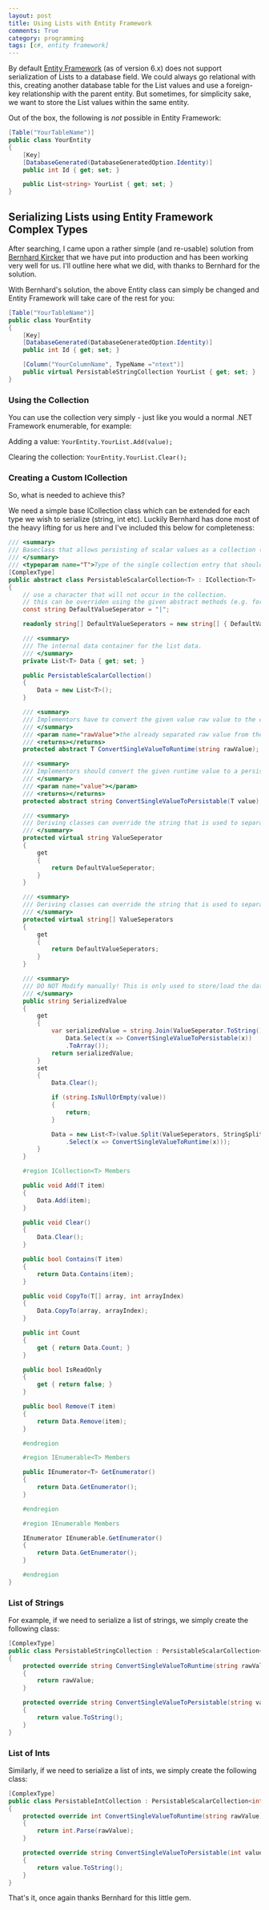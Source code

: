 ```yaml
---
layout: post
title: Using Lists with Entity Framework
comments: True
category: programming
tags: [c#, entity framework]
---
```


By default [Entity Framework](http://www.asp.net/entity-framework) (as of version 6.x) does not support serialization of Lists to a database field. We could always go relational with this, creating another database table for the List values and use a foreign-key relationship with the parent entity. But sometimes, for simplicity sake, we want to store the List values within the same entity.

Out of the box, the following is *not* possible in Entity Framework:

```c#
[Table("YourTableName")]
public class YourEntity
{
    [Key]
    [DatabaseGenerated(DatabaseGeneratedOption.Identity)]
    public int Id { get; set; }

	public List<string> YourList { get; set; }
}
```

## Serializing Lists using Entity Framework Complex Types

After searching, I came upon a rather simple (and re-usable) solution from [Bernhard Kircker](http://stackoverflow.com/questions/11985267/entity-framework-options-to-map-list-of-strings-or-list-of-int-liststring) that we have put into production and has been working very well for us. I'll outline here what we did, with thanks to Bernhard for the solution.

With Bernhard's solution, the above Entity class can simply be changed and Entity Framework will take care of the rest for you:

```c#
[Table("YourTableName")]
public class YourEntity
{
    [Key]
    [DatabaseGenerated(DatabaseGeneratedOption.Identity)]
    public int Id { get; set; }

	[Column("YourColumnName", TypeName ="ntext")]
	public virtual PersistableStringCollection YourList { get; set; }
}
```

### Using the Collection

You can use the collection very simply - just like you would a normal .NET Framework enumerable, for example:

Adding a value: `YourEntity.YourList.Add(value);`

Clearing the collection: `YourEntity.YourList.Clear();`

### Creating a Custom ICollection

So, what is needed to achieve this?

We need a simple base ICollection class which can be extended for each type we wish to serialize (string, int etc). Luckily Bernhard has done most of the heavy lifting for us here and I've included this below for completeness:

```c#
/// <summary>
/// Baseclass that allows persisting of scalar values as a collection (which is not supported by EF 4.3)
/// </summary>
/// <typeparam name="T">Type of the single collection entry that should be persisted.</typeparam>
[ComplexType]
public abstract class PersistableScalarCollection<T> : ICollection<T>
{
	// use a character that will not occur in the collection.
	// this can be overriden using the given abstract methods (e.g. for list of strings).
	const string DefaultValueSeperator = "|";

	readonly string[] DefaultValueSeperators = new string[] { DefaultValueSeperator };

	/// <summary>
	/// The internal data container for the list data.
	/// </summary>
	private List<T> Data { get; set; }

	public PersistableScalarCollection()
	{
		Data = new List<T>();
	}

	/// <summary>
	/// Implementors have to convert the given value raw value to the correct runtime-type.
	/// </summary>
	/// <param name="rawValue">the already separated raw value from the database</param>
	/// <returns></returns>
	protected abstract T ConvertSingleValueToRuntime(string rawValue);

	/// <summary>
	/// Implementors should convert the given runtime value to a persistable form.
	/// </summary>
	/// <param name="value"></param>
	/// <returns></returns>
	protected abstract string ConvertSingleValueToPersistable(T value);

	/// <summary>
	/// Deriving classes can override the string that is used to separate single values
	/// </summary>
	protected virtual string ValueSeperator
	{
		get
		{
			return DefaultValueSeperator;
		}
	}

	/// <summary>
	/// Deriving classes can override the string that is used to separate single values
	/// </summary>
	protected virtual string[] ValueSeperators
	{
		get
		{
			return DefaultValueSeperators;
		}
	}

	/// <summary>
	/// DO NOT Modify manually! This is only used to store/load the data.
	/// </summary>
	public string SerializedValue
	{
		get
		{
			var serializedValue = string.Join(ValueSeperator.ToString(),
				Data.Select(x => ConvertSingleValueToPersistable(x))
				.ToArray());
			return serializedValue;
		}
		set
		{
			Data.Clear();

			if (string.IsNullOrEmpty(value))
			{
				return;
			}

			Data = new List<T>(value.Split(ValueSeperators, StringSplitOptions.None)
				.Select(x => ConvertSingleValueToRuntime(x)));
		}
	}

	#region ICollection<T> Members

	public void Add(T item)
	{
		Data.Add(item);
	}

	public void Clear()
	{
		Data.Clear();
	}

	public bool Contains(T item)
	{
		return Data.Contains(item);
	}

	public void CopyTo(T[] array, int arrayIndex)
	{
		Data.CopyTo(array, arrayIndex);
	}

	public int Count
	{
		get { return Data.Count; }
	}

	public bool IsReadOnly
	{
		get { return false; }
	}

	public bool Remove(T item)
	{
		return Data.Remove(item);
	}

	#endregion

	#region IEnumerable<T> Members

	public IEnumerator<T> GetEnumerator()
	{
		return Data.GetEnumerator();
	}

	#endregion

	#region IEnumerable Members

	IEnumerator IEnumerable.GetEnumerator()
	{
		return Data.GetEnumerator();
	}

	#endregion
}
```

### List of Strings

For example, if we need to serialize a list of strings, we simply create the following class:

```c#
[ComplexType]
public class PersistableStringCollection : PersistableScalarCollection<string>
{
	protected override string ConvertSingleValueToRuntime(string rawValue)
	{
		return rawValue;
	}

	protected override string ConvertSingleValueToPersistable(string value)
	{
		return value.ToString();
	}
}
```

### List of Ints

Similarly, if we need to serialize a list of ints, we simply create the following class:

```c#
[ComplexType]
public class PersistableIntCollection : PersistableScalarCollection<int>
{
	protected override int ConvertSingleValueToRuntime(string rawValue)
	{
		return int.Parse(rawValue);
	}

	protected override string ConvertSingleValueToPersistable(int value)
	{
		return value.ToString();
	}
}
```

That's it, once again thanks Bernhard for this little gem.
